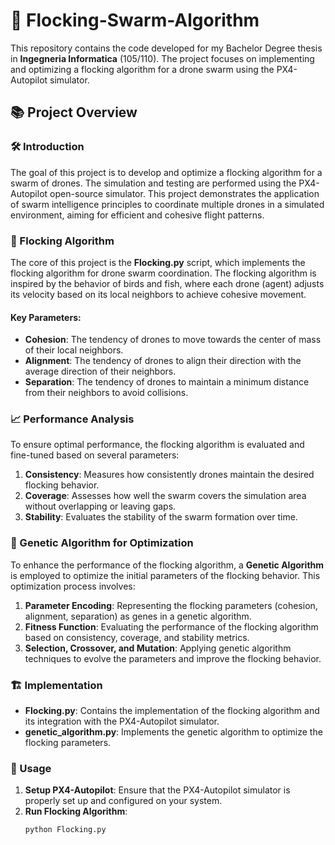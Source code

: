 # 🦜 Flocking-Swarm-Algorithm

This repository contains the code developed for my Bachelor Degree thesis in **Ingegneria Informatica** (105/110). The project focuses on implementing and optimizing a flocking algorithm for a drone swarm using the PX4-Autopilot simulator.

## 📚 Project Overview

### 🛠️ Introduction
The goal of this project is to develop and optimize a flocking algorithm for a swarm of drones. The simulation and testing are performed using the PX4-Autopilot open-source simulator. This project demonstrates the application of swarm intelligence principles to coordinate multiple drones in a simulated environment, aiming for efficient and cohesive flight patterns.

### 🤖 Flocking Algorithm
The core of this project is the **Flocking.py** script, which implements the flocking algorithm for drone swarm coordination. The flocking algorithm is inspired by the behavior of birds and fish, where each drone (agent) adjusts its velocity based on its local neighbors to achieve cohesive movement.

#### Key Parameters:
- **Cohesion**: The tendency of drones to move towards the center of mass of their local neighbors.
- **Alignment**: The tendency of drones to align their direction with the average direction of their neighbors.
- **Separation**: The tendency of drones to maintain a minimum distance from their neighbors to avoid collisions.

### 📈 Performance Analysis
To ensure optimal performance, the flocking algorithm is evaluated and fine-tuned based on several parameters:

1. **Consistency**: Measures how consistently drones maintain the desired flocking behavior.
2. **Coverage**: Assesses how well the swarm covers the simulation area without overlapping or leaving gaps.
3. **Stability**: Evaluates the stability of the swarm formation over time.

### 🧬 Genetic Algorithm for Optimization
To enhance the performance of the flocking algorithm, a **Genetic Algorithm** is employed to optimize the initial parameters of the flocking behavior. This optimization process involves:

1. **Parameter Encoding**: Representing the flocking parameters (cohesion, alignment, separation) as genes in a genetic algorithm.
2. **Fitness Function**: Evaluating the performance of the flocking algorithm based on consistency, coverage, and stability metrics.
3. **Selection, Crossover, and Mutation**: Applying genetic algorithm techniques to evolve the parameters and improve the flocking behavior.

### 🏗️ Implementation
- **Flocking.py**: Contains the implementation of the flocking algorithm and its integration with the PX4-Autopilot simulator.
- **genetic_algorithm.py**: Implements the genetic algorithm to optimize the flocking parameters.

### 🚀 Usage
1. **Setup PX4-Autopilot**: Ensure that the PX4-Autopilot simulator is properly set up and configured on your system.
2. **Run Flocking Algorithm**:
   ```bash
   python Flocking.py
